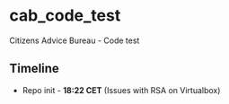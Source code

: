 # cab_code_test
Citizens Advice Bureau - Code test

## Timeline

- Repo init - **18:22 CET** (Issues with RSA on Virtualbox)
